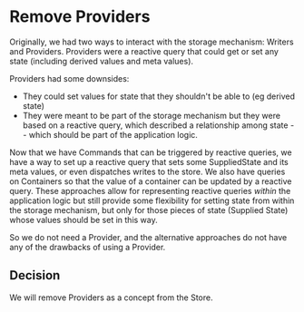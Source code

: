 # Remove Providers

Originally, we had two ways to interact with the storage mechanism: Writers
and Providers. Providers were a reactive query that could get or set any state
(including derived values and meta values).

Providers had some downsides:
- They could set values for state that they shouldn't be able to (eg derived state)
- They were meant to be part of the storage mechanism but they were based on
a reactive query, which described a relationship among state -- which should be
part of the application logic.

Now that we have Commands that can be triggered by reactive queries, we have a
way to set up a reactive query that sets some SuppliedState and its meta values,
or even dispatches writes to the store. We also have queries on Containers so
that the value of a container can be updated by a reactive query. These approaches
allow for representing reactive queries *within* the application logic but still
provide some flexibility for setting state from within the storage mechanism, but
only for those pieces of state (Supplied State) whose values should be set in this way.

So we do not need a Provider, and the alternative approaches do not have any of
the drawbacks of using a Provider.

## Decision

We will remove Providers as a concept from the Store.

